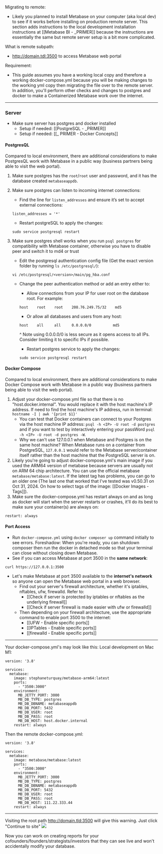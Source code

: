 Migrating to remote:
- Likely you planned to install Metabase on your computer (aka local dev) to see if it works before installing on production remote server. This section adds instructions to the local development installation instructions at [[Metabase BI - _PRIMER]] because the instructions are essentially the same but remote server setup is a bit more complicated.

What is remote subpath:
- http://domain.tdl:3500 to access Metabase web portal

Requirement:
-  This guide assumes you have a working local copy and therefore a working docker-compose.yml because you will be making changes to the working yml copy then migrating the file over to the remote server. In addition, you'll perform other checks and changes to postgres and docker to make a Containerized Metabase work over the internet.

---

### Server
- Make sure server has postgres and docker installed
	- Setup if needed: [[PostgreSQL - _PRIMER]]
	- Setup if needed: [[_ PRIMER - Docker Concepts]]

#### PostgresQL
Compared to local environment, there are additional considerations to make PostgresQL work with Metabase in a public way (business partners being able to visit the web portal).

1. Make sure postgres has the `root`/`root` user and password, and it has the database created `metabaseappdb`.
2. Make sure postgres can listen to incoming internet connections:
	- Find the line for `listen_addresses` and ensure it’s set to accept external connections:
	```
	listen_addresses = '*'
	```

	- Restart postgreSQL to apply the changes:
	```
	sudo service postgresql restart
	```

3. Make sure postgres shell works when you run `psql postgres` for compatibility with Metabase container, otherwise you have to disable peer and switch it to md4 or trust
	
	- Edit the postgresql authentication config file (Get the exact version folder by running `ls /etc/postgresql/`):
	```
	vi /etc/postgresql/<version>/main/pg_hba.conf
	```
	
	- Change the peer authentication method or add an entry either to:
		- Allow connections from your IP for user root on the database root. For example:
		```
		host    root    root    208.76.249.75/32    md5
		```
		- Or allow all databases and users from any host:
		```
		host    all     all     0.0.0.0/0          md5
		```
		^ Note using 0.0.0.0/0 is less secure as it opens access to all IPs. Consider limiting it to specific IPs if possible.
	
		- Restart postgres service to apply the changes:
		```
		sudo service postgresql restart
		```


#### Docker Compose
Compared to local environment, there are additional considerations to make Docker Compose work with Metabase in a public way (business partners being able to visit the web portal).

1. Adjust your docker-compose.yml file so that there is no "host.docker.internal". You would replace it with the host machine's IP address. If need to find the host machine's IP address, run in terminal: `hostname -I | awk '{print $1}'`
	- You can test that Docker containers can connect to your Postgres via the host machine IP address: `psql -h <IP> -U root -d postgres` and if you want to test by interactively entering your passWord `psql -h <IP> -U root -d postgres -W`.
	- Why we can't use 127.0.0.1 when Metabase and Postgres is on the same host machine? When Metabase runs on a container from PostgreSQL, `127.0.0.1` would refer to the Metabase server/container itself rather than the host machine that the PostgreSQL server is on.
2. Likely you're going to adjust docker-compose.yml's main image if you used the ARM64 version of metabase because servers are usually not on ARM 64 chip architecture. You can use the official metabase `metabase/metabase:latest`. If the latest tag has problems, you can go to an older one (The last one that worked that I've tested was v0.50.31 on Oct 31, 2024. On how to select tags of the image: [[Docker Images - Tags]]).
3. Make sure the docker-compose.yml has restart always on and as long as docker will start when the server restarts or crashes, it'll do its best to make sure your container(s) are always on:
```
restart: always
``` 

#### Port Access
- Run `docker-compose.yml` using `docker composer up` command initially to see errors. Foreshadow: When you're ready, you can shutdown composer then run the docker in detached mode so that your terminal can close without closing down Metabase.
- See if you can access Metabase at port 3500 in the **same network**:
```
curl https://127.0.0.1:3500
```
- Let's make Metabase at port 3500 available to the **internet's network** so anyone can open the Metabase web portal in a web browser.
	- Find out your server's firewall architecture, whether it's iptables, nftables, ufw, firewalld. Refer to:
		- [[Check if server is protected by iptables or nftables as the underlying firewall]]
		- [[Check if server firewall is made easier with ufw or firewalld]]
	- Then depending on your firewall architecture, use the appropriate command to enable port 3500 to the internet:
		- [[UFW - Enable specific ports]]
		- [[IPTables - Enable specific ports]]
		- [[firewalld - Enable specific ports]]

---

Your docker-compose.yml's may look like this:
Local development on Mac M1:
```
version: '3.8'  
  
services:  
  metabase:  
    image: stephaneturquay/metabase-arm64:latest  
    ports:  
      - "3500:3000"  
    environment:  
      MB_JETTY_PORT: 3000  
      MB_DB_TYPE: postgres  
      MB_DB_DBNAME: metabaseappdb  
      MB_DB_PORT: 5432  
      MB_DB_USER: root  
      MB_DB_PASS: root  
      MB_DB_HOST: host.docker.internal  
    restart: always
```

Then the remote docker-compose.yml:
```
version: '3.8'  
  
services:  
  metabase:  
    image: metabase/metabase:latest  
    ports:  
      - "3500:3000"  
    environment:  
      MB_JETTY_PORT: 3000  
      MB_DB_TYPE: postgres  
      MB_DB_DBNAME: metabaseappdb  
      MB_DB_PORT: 5432  
      MB_DB_USER: root  
      MB_DB_PASS: root  
      MB_DB_HOST: 111.22.333.44  
    restart: always
```

---

Visiting the root path http://domain.tld:3500 will give this warning. Just click "Continue to site"
![](U3U0qFy.png)

Now you can work on creating reports for your cofounders/founders/strategists/investors that they can see live and won't accidentally modify your database.
